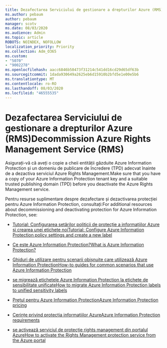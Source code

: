 ```yaml
---
title: Dezafectarea Serviciului de gestionare a drepturilor Azure (RMS)
ms.author: pebaum
author: pebaum
manager: scotv
ms.date: 08/03/2020
ms.audience: Admin
ms.topic: article
ROBOTS: NOINDEX, NOFOLLOW
localization_priority: Priority
ms.collection: Adm_O365
ms.custom:
- "5070"
- "9002278"
ms.openlocfilehash: aacc6846b50473f31214c541dd16cd29d65df63b
ms.sourcegitcommit: 1dada930649a2625eb6d15910b2bfd5e1e00e5b6
ms.translationtype: MT
ms.contentlocale: ro-RO
ms.lasthandoff: 08/03/2020
ms.locfileid: "46555535"
---
```

# <a name="decommission-azure-rights-management-service-rms"></a><span data-ttu-id="9eae1-102">Dezafectarea Serviciului de gestionare a drepturilor Azure (RMS)</span><span class="sxs-lookup"><span data-stu-id="9eae1-102">Decommission Azure Rights Management Service (RMS)</span></span>

<span data-ttu-id="9eae1-103">Asigurați-vă că aveți o copie a cheii entității găzduite Azure Information Protection și un domeniu de publicare de încredere (TPD) adecvat înainte de a dezactiva serviciul Azure Rights Management.</span><span class="sxs-lookup"><span data-stu-id="9eae1-103">Make sure that you have a copy of your Azure Information Protection tenant key and a suitable trusted publishing domain (TPD) before you deactivate the Azure Rights Management service.</span></span>

<span data-ttu-id="9eae1-104">Pentru resurse suplimentare despre dezafectare și dezactivarea protecției pentru Azure Information Protection, consultați:</span><span class="sxs-lookup"><span data-stu-id="9eae1-104">For additional resources about decommissioning and deactivating protection for Azure Information Protection, see:</span></span>

- [<span data-ttu-id="9eae1-105">Tutorial: Configurarea setărilor politicii de protecție a informațiilor Azure și crearea unei etichete noi</span><span class="sxs-lookup"><span data-stu-id="9eae1-105">Tutorial: Configure Azure Information Protection policy settings and create a new label</span></span>](https://docs.microsoft.com/azure/information-protection/get-started/infoprotect-quick-start-tutorial)
- [<span data-ttu-id="9eae1-106">Ce este Azure Information Protection?</span><span class="sxs-lookup"><span data-stu-id="9eae1-106">What is Azure Information Protection?</span></span>](https://docs.microsoft.com/azure/information-protection/what-is-information-protection)
- [<span data-ttu-id="9eae1-107">Ghiduri de utilizare pentru scenarii obișnuite care utilizează Azure Information Protection</span><span class="sxs-lookup"><span data-stu-id="9eae1-107">How-to guides for common scenarios that use Azure Information Protection</span></span>](https://docs.microsoft.com/azure/information-protection/how-to-guides)  
    
- [<span data-ttu-id="9eae1-108">se migrează etichetele Azure Information Protection la etichete de sensibilitate unificate</span><span class="sxs-lookup"><span data-stu-id="9eae1-108">How to migrate Azure Information Protection labels to unified sensitivity labels</span></span>](https://docs.microsoft.com/azure/information-protection/configure-policy-migrate-labels)  
    
- [<span data-ttu-id="9eae1-109">Prețul pentru Azure Information Protection</span><span class="sxs-lookup"><span data-stu-id="9eae1-109">Azure Information Protection pricing</span></span>](https://azure.microsoft.com/pricing/details/information-protection)  
    
- [<span data-ttu-id="9eae1-110">Cerințe privind protecția informațiilor Azure</span><span class="sxs-lookup"><span data-stu-id="9eae1-110">Azure Information Protection requirements</span></span>](https://docs.microsoft.com/azure/information-protection/get-started/requirements)  
    
- [<span data-ttu-id="9eae1-111">se activează serviciul de protecție rights management din portalul Azure</span><span class="sxs-lookup"><span data-stu-id="9eae1-111">How to activate the Rights Management protection service from the Azure portal</span></span>](https://docs.microsoft.com/azure/information-protection/deploy-use/activate-azure)